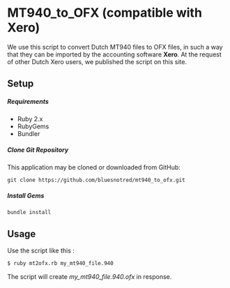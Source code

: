# MT940_to_OFX (compatible with Xero)

We use this script to convert Dutch MT940 files to OFX files, in such a way that they can be imported by the accounting software **Xero**. At the request of other Dutch Xero users, we published the script on this site.


## Setup

##### Requirements

* Ruby 2.x
* RubyGems
* Bundler

##### Clone Git Repository

This application may be cloned or downloaded from GitHub:

```
git clone https://github.com/bluesnotred/mt940_to_ofx.git
```

##### Install Gems

```
bundle install
```

## Usage

Use the script like this  :

```sh
$ ruby mt2ofx.rb my_mt940_file.940
```
The script will create *my_mt940_file.940.ofx* in response.
